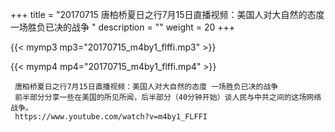 +++
title = "20170715  唐柏桥夏日之行7月15日直播视频：美国人对大自然的态度 一场胜负已决的战争 "
description = ""
weight = 20
+++

{{< mymp3 mp3="20170715_m4by1_flffi.mp3" >}}

{{< mymp4 mp4="20170715_m4by1_flffi.mp4" >}}

     唐柏桥夏日之行7月15日直播视频：美国人对大自然的态度 一场胜负已决的战争 
     前半部分分享一些在美国的所见所闻，后半部分（40分钟开始）谈人民与中共之间的这场网络战争。 
     https://www.youtube.com/watch?v=m4by1_FLFFI 
